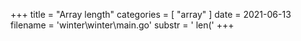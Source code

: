+++
title = "Array length"
categories = [ "array" ]
date = 2021-06-13
filename = 'winter\winter\main.go'
substr = ' len('
+++
